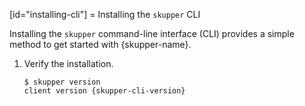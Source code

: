 [id="installing-cli"] 
= Installing the `skupper` CLI

Installing the `skupper` command-line interface (CLI) provides a simple method to get started with {skupper-name}.

1. Verify the installation.

   ```
   $ skupper version
   client version {skupper-cli-version}
   ```
